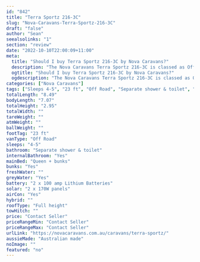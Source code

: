 ```yaml
---
id: "842"
title: "Terra Sportz 216-3C"
slug: "Nova-Caravans-Terra-Sportz-216-3C"
draft: "false"
author: "Sean"
seealsolinks: "1"
section: "review"
date: "2022-10-10T22:00:09+11:00"
meta:
  title: "Should I buy Terra Sportz 216-3C by Nova Caravans?"
  description: "The Nova Caravans Terra Sportz 216-3C is classed as Off Road, and sleeps 4-5 people. It is Australian made and comes in at 23 ft. It generally has Separate shower & toilet."
  ogtitle: "Should I buy Terra Sportz 216-3C by Nova Caravans?"
  ogdescription: "The Nova Caravans Terra Sportz 216-3C is classed as Off Road, and sleeps 4-5 people. It is Australian made and comes in at 23 ft. It generally has Separate shower & toilet."
categories: ["Nova Caravans"]
tags: ["Sleeps 4-5", "23 ft", "Off Road", "Separate shower & toilet", "Full height", "Price Unknown", "Australian made"]
totalLength: "8.49"
bodyLength: "7.07"
totalHeight: "2.95"
totalWidth: ""
tareWeight: ""
atmWeight: ""
ballWeight: ""
footTag: "23 ft"
vanType: "Off Road"
sleeps: "4-5"
bathroom: "Separate shower & toilet"
internalBathroom: "Yes"
mainBed: "Queen + bunks"
bunks: "Yes"
freshWater: ""
greyWater: "Yes"
battery: "2 x 100 amp Lithium Batteries"
solar: "2 x 170W panels"
airCon: "Yes"
hybrid: ""
roofType: "Full height"
towHitch: ""
price: "Contact Seller"
priceRangeMin: "Contact Seller"
priceRangeMax: "Contact Seller"
urlLink: "https://novacaravans.com.au/caravans/terra-sportz/"
aussieMade: "Australian made"
noImage: ""
featured: "no"
---
```

